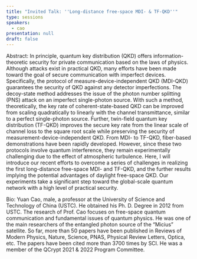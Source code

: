 ```yaml
---
title: "Invited Talk: ''Long-distance free-space MDI- & TF-QKD''"
type: sessions
speakers:
  - cao
presentation: null
draft: false
---
```

Abstract: In principle, quantum key distribution (QKD) offers information-theoretic security for private communication based on the laws of physics. Although attacks exist in practical QKD, many efforts have been made toward the goal of secure communication with imperfect devices. Specifically, the protocol of measure-device-independent QKD (MDI-QKD) guarantees the security of QKD against any detector imperfections. The decoy-state method addresses the issue of the photon number splitting (PNS) attack on an imperfect single-photon source. With such a method, theoretically, the key rate of coherent-state-based QKD can be improved from scaling quadratically to linearly with the channel transmittance, similar to a perfect single-photon source. Further, twin-field quantum key distribution (TF-QKD) improves the secure key rate from the linear scale of channel loss to the square root scale while preserving the security of measurement-device-independent QKD. From MDI- to TF-QKD, fiber-based demonstrations have been rapidly developed. However, since these two protocols involve quantum interference, they remain experimentally challenging due to the effect of atmospheric turbulence. Here, I will introduce our recent efforts to overcome a series of challenges in realizing the first long-distance free-space MDI- and TF-QKD, and the further results implying the potential advantages of daylight free-space QKD. Our experiments take a significant step toward the global-scale quantum network with a high level of practical security.

Bio: Yuan Cao, male, a professor at the University of Science and Technology of China (USTC). He obtained his Ph. D. Degree in 2012 from USTC. The research of Prof. Cao focuses on free-space quantum communication and fundamental issues of quantum physics. He was one of the main researchers of the entangled photon source of the “Micius” satellite. So far, more than 50 papers have been published in Reviews of Modern Physics, Nature, Science, PNAS, Physical Review Letters, Optica, etc. The papers have been cited more than 3700 times by SCI. He was a member of the QCrypt 2021 & 2022 Program Committee.


<!-- fields to use above: -->
<!-- videoId: "Vfl9pPh6ipI" -->
<!-- presentation: "/2024/sessions/slides/QCrypt2024InvitedDiamanti.pdf" -->
